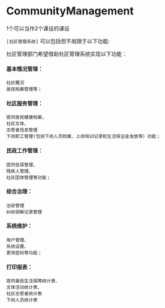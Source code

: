 # CommunityManagement
1个可以当作2个课设的课设

`[社区管理系统]`
可以包括但不局限于以下功能:

社区管理部门希望借助社区管理系统实现以下功能：

#### 基本情况管理：
```
社区概况
居民档案管理等；
```
#### 社区服务管理：
```
提供居民健康档案，
社区文体、
志愿者信息管理
下岗职工管理(包括下岗人员档案、上岗培训记录和生活保证金发放等）功能；
```
#### 民政工作管理：
```
提供低保管理、
残疾人管理、
社区团体管理等功能；
```
#### 综合治理：
```
治安管理
纠纷调解记录管理
```
#### 系统维护：
```
用户管理、
系统设置、
更改密码等功能；
```
#### 打印报表：
```
提供最低生活保障统计表、
文体活动统计表、
社区志愿者统计表
下岗人员统计表
```

